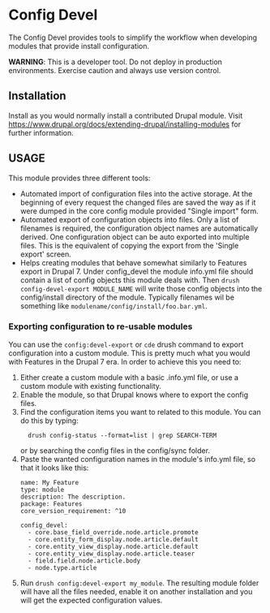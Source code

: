 # Config Devel

The Config Devel provides tools to simplify the workflow when developing modules
that provide install configuration.

**WARNING**: This is a developer tool. Do not deploy in production environments.
Exercise caution and always use version control.

## Installation

Install as you would normally install a contributed Drupal module. Visit
https://www.drupal.org/docs/extending-drupal/installing-modules for further
information.

## USAGE

This module provides three different tools:

- Automated import of configuration files into the active storage. At the
  beginning of every request the changed files are saved the way as if it were
  dumped in the core config module provided "Single import" form.
- Automated export of configuration objects into files. Only a list of filenames
  is required, the configuration object names are automatically derived. One
  configuration object can be auto exported into multiple files. This is the
  equivalent of copying the export from the 'Single export' screen.
- Helps creating modules that behave somewhat similarly to Features export in
  Drupal 7. Under config_devel the module info.yml file should contain a list of
  config objects this module deals with. Then `drush config-devel-export
  MODULE_NAME` will write those config objects into the config/install directory
  of the module. Typically filenames wil be something like
  `modulename/config/install/foo.bar.yml`.

### Exporting configuration to re-usable modules

You can use the `config:devel-export` or `cde` drush command to export
configuration into a custom module. This is pretty much what you would with
Features in the Drupal 7 era. In order to achieve this you need to:

1. Either create a custom module with a basic .info.yml file, or use a custom
   module with existing functionality.
2. Enable the module, so that Drupal knows where to export the config files.
3. Find the configuration items you want to related to this module. You can do
   this by typing:
   ```
     drush config-status --format=list | grep SEARCH-TERM
   ```
   or by searching the config files in the config/sync folder.
4. Paste the wanted configuration names in the module's info.yml file, so that
   it looks like this:
    ```
    name: My Feature
    type: module
    description: The description.
    package: Features
    core_version_requirement: ^10

    config_devel:
      - core.base_field_override.node.article.promote
      - core.entity_form_display.node.article.default
      - core.entity_view_display.node.article.default
      - core.entity_view_display.node.article.teaser
      - field.field.node.article.body
      - node.type.article
    ```
5. Run `drush config:devel-export my_module`. The resulting module folder will
   have all the files needed, enable it on another installation and you will get
   the expected configuration values.
